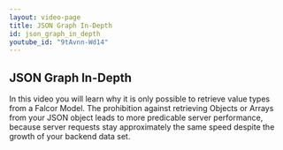 ```yaml
---
layout: video-page
title: JSON Graph In-Depth
id: json_graph_in_depth
youtube_id: "9tAvnn-Wd14"
---
```


## JSON Graph In-Depth

In this video you will learn why it is only possible to retrieve value types from a Falcor Model. The prohibition against retrieving Objects or Arrays from your JSON object leads to more predicable server performance, because server requests stay approximately the same speed despite the growth of your backend data set.